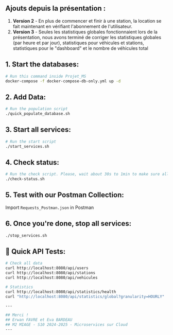 ##  **Ajouts depuis la présentation :**

1. **Version 2** - En plus de commencer et finir à une station, la location se fait maintenant en vérifiant l'abonnement de l'utilisateur. 
2. **Version 3** - Seules les statistiques globales fonctionnaient lors de la présentation, nous avons terminé de corriger les statistiques globales (par heure et par jour), statistiques pour véhicules et stations, statistiques pour le "dashboard" et le nombre de véhicules total


##  **1. Start the databases:**
```bash
# Run this command inside Projet_MS
docker-compose -f docker-compose-db-only.yml up -d

```
##  **2. Add Data:**
```bash
# Run the population script
./quick_populate_database.sh

```

##  **3. Start all services:**
```bash
# Run the start script
./start_services.sh

```
##  **4. Check status:**
```bash
# Run the check script. Please, wait about 30s to 1min to make sure all services are started !
./check-status.sh

```

##  **5. Test with our Postman Collection:**
Import `Requests_Postman.json` in Postman


##  **6. Once you're done, stop all services:**
```bash
./stop_services.sh

```

## 🧪 **Quick API Tests:**

```bash
# Check all data
curl http://localhost:8080/api/users
curl http://localhost:8080/api/stations  
curl http://localhost:8080/api/vehicules

# Statistics
curl http://localhost:8080/api/statistics/health
curl "http://localhost:8080/api/statistics/global?granularity=HOURLY"

---

## Merci !
## Erwan FAVRE et Eva BARDEAU
## M2 MIAGE - S10 2024-2025 - Microservices sur Cloud
---

